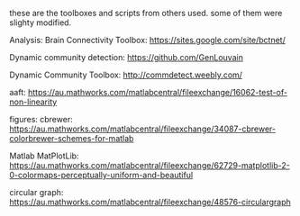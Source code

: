 these are the toolboxes and scripts from others used. some of them were slighty modified. 

Analysis:
Brain Connectivity Toolbox: https://sites.google.com/site/bctnet/

Dynamic community detection: https://github.com/GenLouvain

Dynamic Community Toolbox: http://commdetect.weebly.com/

aaft: https://au.mathworks.com/matlabcentral/fileexchange/16062-test-of-non-linearity

figures:
cbrewer: https://au.mathworks.com/matlabcentral/fileexchange/34087-cbrewer-colorbrewer-schemes-for-matlab

Matlab MatPlotLib: https://au.mathworks.com/matlabcentral/fileexchange/62729-matplotlib-2-0-colormaps-perceptually-uniform-and-beautiful

circular graph: https://au.mathworks.com/matlabcentral/fileexchange/48576-circulargraph
